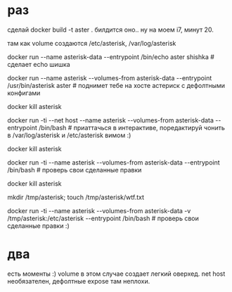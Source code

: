 # раз

сделай docker build -t aster . билдится оно.. ну на моем i7, минут 20.

там как volume создаются /etc/asterisk, /var/log/asterisk

docker run --name asterisk-data --entrypoint /bin/echo aster shishka # сделает echo шишка

docker run --name asterisk --volumes-from asterisk-data --entrypoint /usr/bin/asterisk aster # поднимет тебе на хосте астериск с дефолтными конфигами

docker kill asterisk

docker run -ti --net host --name asterisk --volumes-from asterisk-data --entrypoint /bin/bash # приаттачься в интерактиве, поредактируй чонить в /var/log/asterisk и /etc/asterisk вимом :)

docker kill asterisk

docker run -ti --name asterisk --volumes-from asterisk-data --entrypoint /bin/bash # проверь свои сделанные правки

docker kill asterisk

mkdir /tmp/asterisk; touch /tmp/asterisk/wtf.txt

docker run -ti --name asterisk --volumes-from asterisk-data -v /tmp/asterisk:/etc/asterisk --entrypoint /bin/bash # проверь свои сделанные правки :)

# два

есть моменты :) volume в этом случае создает легкий оверхед.
net host необязателен, дефолтные expose там неплохи.